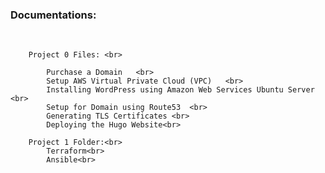 <h3> Documentations: </h3><br>
		
		Project 0 Files: <br>
		
			Purchase a Domain	<br>
			Setup AWS Virtual Private Cloud (VPC)	<br>
			Installing WordPress using Amazon Web Services Ubuntu Server	<br>
			Setup for Domain using Route53	<br>
			Generating TLS Certificates	<br>
			Deploying the Hugo Website<br>
			
		Project 1 Folder:<br>
			Terraform<br>
			Ansible<br>
